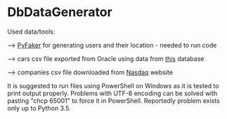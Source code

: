 # DbDataGenerator
Used data/tools:

  --> [PyFaker](https://github.com/hayd/pyfaker) for generating users and their location - needed to run code
  
  --> cars csv file exported from Oracle using data from [this](https://github.com/n8barr/automotive-model-year-data) database
  
  --> companies csv file downloaded from [Nasdaq](http://www.nasdaq.com/screening/company-list.aspx) website
  
  It is suggested to run files using PowerShell on Windows as it is tested to print output properly.
  Problems with UTF-8 encoding can be solved with pasting "chcp 65001" to force it in PowerShell.
  Reportedly problem exists only up to Python 3.5.
